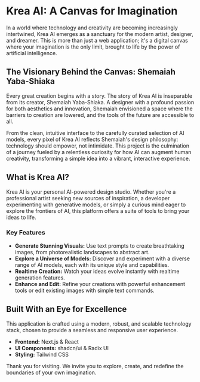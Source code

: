# Krea AI: A Canvas for Imagination

In a world where technology and creativity are becoming increasingly intertwined, Krea AI emerges as a sanctuary for the modern artist, designer, and dreamer. This is more than just a web application; it's a digital canvas where your imagination is the only limit, brought to life by the power of artificial intelligence.

## The Visionary Behind the Canvas: Shemaiah Yaba-Shiaka

Every great creation begins with a story. The story of Krea AI is inseparable from its creator, Shemaiah Yaba-Shiaka. A designer with a profound passion for both aesthetics and innovation, Shemaiah envisioned a space where the barriers to creation are lowered, and the tools of the future are accessible to all.

From the clean, intuitive interface to the carefully curated selection of AI models, every pixel of Krea AI reflects Shemaiah's design philosophy: technology should empower, not intimidate. This project is the culmination of a journey fueled by a relentless curiosity for how AI can augment human creativity, transforming a simple idea into a vibrant, interactive experience.

## What is Krea AI?

Krea AI is your personal AI-powered design studio. Whether you're a professional artist seeking new sources of inspiration, a developer experimenting with generative models, or simply a curious mind eager to explore the frontiers of AI, this platform offers a suite of tools to bring your ideas to life.

### Key Features

*   **Generate Stunning Visuals:** Use text prompts to create breathtaking images, from photorealistic landscapes to abstract art.
*   **Explore a Universe of Models:** Discover and experiment with a diverse range of AI models, each with its unique style and capabilities.
*   **Realtime Creation:** Watch your ideas evolve instantly with realtime generation features.
*   **Enhance and Edit:** Refine your creations with powerful enhancement tools or edit existing images with simple text commands.

## Built With an Eye for Excellence

This application is crafted using a modern, robust, and scalable technology stack, chosen to provide a seamless and responsive user experience.

*   **Frontend:** Next.js & React
*   **UI Components:** shadcn/ui & Radix UI
*   **Styling:** Tailwind CSS

Thank you for visiting. We invite you to explore, create, and redefine the boundaries of your own imagination.
